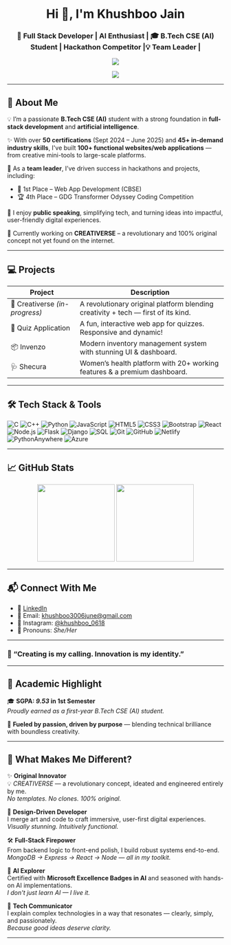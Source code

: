 <h1 align="center">Hi 👋, I'm Khushboo Jain</h1>
<h3 align="center">🚀 Full Stack Developer | AI Enthusiast | 🎓 B.Tech CSE (AI) Student | Hackathon Competitor |💡 Team Leader | </h3>

<p align="center">
  <img src="https://readme-typing-svg.herokuapp.com?font=Fira+Code&duration=4000&pause=1000&color=F7931E&center=true&vCenter=true&multiline=true&width=600&lines=Inventive+Developer+%7C+Creative+Leader" />
</p>
<p align="center">
  <img src="https://readme-typing-svg.herokuapp.com?font=Fira+Code&duration=4000&pause=1000&color=F7931E&center=true&vCenter=true&multiline=true&width=600&lines=Building+Web+and+AI+with+Passion" />
</p>


---

## 🌟 About Me

💡 I’m a passionate **B.Tech CSE (AI)** student with a strong foundation in **full-stack development** and **artificial intelligence**.

✨ With over **50 certifications** (Sept 2024 – June 2025) and **45+ in-demand industry skills**, I've built **100+ functional websites/web applications** — from creative mini-tools to large-scale platforms.

🚀 As a **team leader**, I’ve driven success in hackathons and projects, including:
- 🥇 1st Place – Web App Development (CBSE)
- 🏆 4th Place – GDG Transformer Odyssey Coding Competition

🎤 I enjoy **public speaking**, simplifying tech, and turning ideas into impactful, user-friendly digital experiences.

🧠 Currently working on **CREATIVERSE** – a revolutionary and 100% original concept not yet found on the internet.

---

## 💻 Projects

| Project | Description |
|--------|-------------|
| 🧠 Creativerse *(in-progress)* | A revolutionary original platform blending creativity + tech — first of its kind. |
| 🧪 Quiz Application | A fun, interactive web app for quizzes. Responsive and dynamic! |
| 📦 Invenzo | Modern inventory management system with stunning UI & dashboard. |
| 🩺 Shecura | Women’s health platform with 20+ working features & a premium dashboard. |

---

## 🛠 Tech Stack & Tools

![C](https://img.shields.io/badge/C-00599C?style=flat&logo=c&logoColor=white)
![C++](https://img.shields.io/badge/C++-00599C?style=flat&logo=c%2B%2B&logoColor=white)
![Python](https://img.shields.io/badge/Python-3776AB?style=flat&logo=python&logoColor=white)
![JavaScript](https://img.shields.io/badge/JavaScript-F7DF1E?style=flat&logo=javascript&logoColor=black)
![HTML5](https://img.shields.io/badge/HTML5-E34F26?style=flat&logo=html5&logoColor=white)
![CSS3](https://img.shields.io/badge/CSS3-1572B6?style=flat&logo=css3&logoColor=white)
![Bootstrap](https://img.shields.io/badge/Bootstrap-563D7C?style=flat&logo=bootstrap&logoColor=white)
![React](https://img.shields.io/badge/React-20232A?style=flat&logo=react&logoColor=61DAFB)
![Node.js](https://img.shields.io/badge/Node.js-339933?style=flat&logo=nodedotjs&logoColor=white)
![Flask](https://img.shields.io/badge/Flask-000000?style=flat&logo=flask&logoColor=white)
![Django](https://img.shields.io/badge/Django-092E20?style=flat&logo=django&logoColor=white)
![SQL](https://img.shields.io/badge/SQL-4479A1?style=flat&logo=postgresql&logoColor=white)
![Git](https://img.shields.io/badge/Git-F05032?style=flat&logo=git&logoColor=white)
![GitHub](https://img.shields.io/badge/GitHub-181717?style=flat&logo=github&logoColor=white)
![Netlify](https://img.shields.io/badge/Netlify-00C7B7?style=flat&logo=netlify&logoColor=white)
![PythonAnywhere](https://img.shields.io/badge/PythonAnywhere-0075A8?style=flat&logo=python&logoColor=white)
![Azure](https://img.shields.io/badge/Microsoft%20Azure-0078D4?style=flat&logo=microsoftazure&logoColor=white)

---

## 📈 GitHub Stats

<p align="center">
  <img src="https://github-readme-stats.vercel.app/api?username=KhushbooJain0618&show_icons=true&theme=radical" height="180"/>
  <img src="https://github-readme-stats.vercel.app/api/top-langs/?username=KhushbooJain0618&layout=compact&theme=radical" height="180"/>
</p>

---

## 📬 Connect With Me

- 🔗 [LinkedIn](https://www.linkedin.com/in/khushboo-jain-7003a3301/)
- 📧 Email: khushboo3006june@gmail.com
- 📸 Instagram: [@khushboo_0618](https://instagram.com/khushboo_0618)
- 👩 Pronouns: *She/Her*

---

### 🌠 “Creating is my calling. Innovation is my identity.”

---
## 🌱 Academic Highlight

🎓 **SGPA: _9.53_ in 1st Semester**  
_Proudly earned as a first-year B.Tech CSE (AI) student._

🚀 **Fueled by passion, driven by purpose** — blending technical brilliance with boundless creativity.

---

## 🌟 What Makes Me Different?

✨ **Original Innovator**  
💡 _CREATIVERSE_ — a revolutionary concept, ideated and engineered entirely by me.  
_No templates. No clones. 100% original._

🎨 **Design-Driven Developer**  
I merge art and code to craft immersive, user-first digital experiences.  
_Visually stunning. Intuitively functional._

🛠️ **Full-Stack Firepower**  
From backend logic to front-end polish, I build robust systems end-to-end.  
_MongoDB → Express → React → Node — all in my toolkit._

🧠 **AI Explorer**  
Certified with **Microsoft Excellence Badges in AI** and seasoned with hands-on AI implementations.  
_I don't just learn AI — I live it._

💬 **Tech Communicator**  
I explain complex technologies in a way that resonates — clearly, simply, and passionately.  
_Because good ideas deserve clarity._

---
